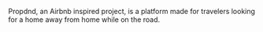 Propdnd, an Airbnb inspired project, is a platform made for travelers looking for a home away from home while on the road. 
